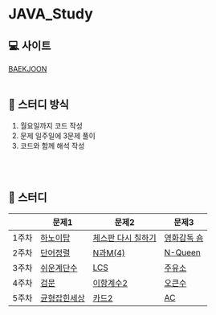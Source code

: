 # JAVA_Study

## 💻 사이트
[BAEKJOON](https://www.acmicpc.net/step)
</br>
</br>
## 📑 스터디 방식
1. 월요일까지 코드 작성
2. 문제 일주일에 3문제 풀이
3. 코드와 함께 해석 작성
</br>
</br>

## 📆 스터디

||문제1|문제2|문제3|
|------|---|---|---|
|1주차|[하노이탑](https://www.acmicpc.net/problem/11729)|[체스판 다시 칠하기](https://www.acmicpc.net/problem/1018)|[영화감독 숌](https://www.acmicpc.net/problem/1436)|
|2주차|[단어정렬](https://www.acmicpc.net/problem/1181)|[N과M(4)](https://www.acmicpc.net/problem/15652)|[N-Queen](https://www.acmicpc.net/problem/9663)|
|3주차|[쉬운계단수](https://www.acmicpc.net/problem/10844)|[LCS](https://www.acmicpc.net/problem/9251)|[주유소](https://www.acmicpc.net/problem/13305)
|4주차|[검문](https://www.acmicpc.net/problem/2981)|[이항계수2](https://www.acmicpc.net/problem/11051)|[오큰수](https://www.acmicpc.net/problem/17298)
|5주차|[균형잡힌세상](https://www.acmicpc.net/problem/4949)|[카드2](https://www.acmicpc.net/problem/2164)|[AC](https://www.acmicpc.net/problem/5430)

